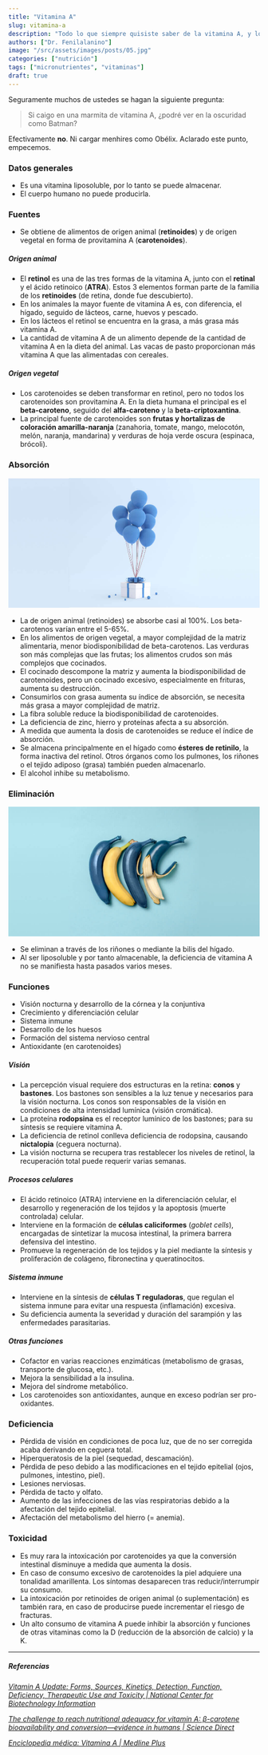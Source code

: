 ```yaml
---
title: "Vitamina A"
slug: vitamina-a
description: "Todo lo que siempre quisiste saber de la vitamina A, y lo que no también."
authors: ["Dr. Fenilalanino"]
image: "/src/assets/images/posts/05.jpg"
categories: ["nutrición"]
tags: ["micronutrientes", "vitaminas"]
draft: true
---
```


Seguramente muchos de ustedes se hagan la siguiente pregunta:

> Si caigo en una marmita de vitamina A, ¿podré ver en la oscuridad como Batman?

Efectivamente **no**. Ni cargar menhires como Obélix. Aclarado este punto, empecemos.

### Datos generales
- Es una vitamina liposoluble, por lo tanto se puede almacenar.
- El cuerpo humano no puede producirla.


### Fuentes
- Se obtiene de alimentos de origen animal (**retinoides**) y de origen vegetal en forma de provitamina A (**carotenoides**).

##### Origen animal
- El **retinol** es una de las tres formas de la vitamina A, junto con el **retinal** y el ácido retinoico (**ATRA**). Estos 3 elementos forman parte de la familia de los **retinoides** (de retina, donde fue descubierto).
- En los animales la mayor fuente de vitamina A es, con diferencia, el hígado, seguido de lácteos, carne, huevos y pescado.
- En los lácteos el retinol se encuentra en la grasa, a más grasa más vitamina A.
- La cantidad de vitamina A de un alimento depende de la cantidad de vitamina A en la dieta del animal. Las vacas de pasto proporcionan más vitamina A que las alimentadas con cereales.

##### Origen vegetal
- Los carotenoides se deben transformar en retinol, pero no todos los carotenoides son provitamina A. En la dieta humana el principal es el **beta-caroteno**, seguido del **alfa-caroteno** y la **beta-criptoxantina**.
- La principal fuente de carotenoides son **frutas y hortalizas de coloración amarilla-naranja** (zanahoria, tomate, mango, melocotón, melón, naranja, mandarina) y verduras de hoja verde oscura (espinaca, brócoli).


### Absorción
![Vitamina A <](../../../assets/images/posts/04.jpg)

- La de origen animal (retinoides) se absorbe casi al 100%. Los beta-carotenos varían entre el 5-65%.
- En los alimentos de origen vegetal, a mayor complejidad de la matriz alimentaria, menor biodisponibilidad de beta-carotenos. Las verduras son más complejas que las frutas; los alimentos crudos son más complejos que cocinados.
- El cocinado descompone la matriz y aumenta la biodisponibilidad de carotenoides, pero un cocinado excesivo, especialmente en frituras, aumenta su destrucción.
- Consumirlos con grasa aumenta su índice de absorción, se necesita más grasa a mayor complejidad de matriz.
- La fibra soluble reduce la biodisponibilidad de carotenoides.
- La deficiencia de zinc, hierro y proteínas afecta a su absorción.
- A medida que aumenta la dosis de carotenoides se reduce el índice de absorción.
- Se almacena principalmente en el hígado como **ésteres de retinilo**, la forma inactiva del retinol. Otros órganos como los pulmones, los riñones o el tejido adiposo (grasa) también pueden almacenarlo.
- El alcohol inhibe su metabolismo.


### Eliminación
![Vitamina A >](../../../assets/images/posts/05.jpg)

- Se eliminan a través de los riñones o mediante la bilis del hígado.
- Al ser liposoluble y por tanto almacenable, la deficiencia de vitamina A no se manifiesta hasta pasados varios meses.


### Funciones
- Visión nocturna y desarrollo de la córnea y la conjuntiva
- Crecimiento y diferenciación celular
- Sistema inmune
- Desarrollo de los huesos
- Formación del sistema nervioso central
- Antioxidante (en carotenoides)

##### Visión
- La percepción visual requiere dos estructuras en la retina: **conos** y **bastones**. Los bastones son sensibles a la luz tenue y necesarios para la visión nocturna. Los conos son responsables de la visión en condiciones de alta intensidad lumínica (visión cromática).
- La proteína **rodopsina** es el receptor lumínico de los bastones; para su síntesis se requiere vitamina A.
- La deficiencia de retinol conlleva deficiencia de rodopsina, causando **nictalopia** (ceguera nocturna).
- La visión nocturna se recupera tras restablecer los niveles de retinol, la recuperación total puede requerir varias semanas.

##### Procesos celulares
- El ácido retinoico (ATRA) interviene en la diferenciación celular, el desarrollo y regeneración de los tejidos y la apoptosis (muerte controlada) celular.
- Interviene en la formación de **células caliciformes** (*goblet cells*), encargadas de sintetizar la mucosa intestinal, la primera barrera defensiva del intestino.
- Promueve la regeneración de los tejidos y la piel mediante la síntesis y proliferación de colágeno, fibronectina y queratinocitos.

##### Sistema inmune
- Interviene en la síntesis de **células T reguladoras**, que regulan el sistema inmune para evitar una respuesta (inflamación) excesiva.
- Su deficiencia aumenta la severidad y duración del sarampión y las enfermedades parasitarias.

##### Otras funciones
- Cofactor en varias reacciones enzimáticas (metabolismo de grasas, transporte de glucosa, etc.).
- Mejora la sensibilidad a la insulina.
- Mejora del síndrome metabólico.
- Los carotenoides son antioxidantes, aunque en exceso podrían ser pro-oxidantes.


### Deficiencia 

- Pérdida de visión en condiciones de poca luz, que de no ser corregida acaba derivando en ceguera total.
- Hiperqueratosis de la piel (sequedad, descamación).
- Pérdida de peso debido a las modificaciones en el tejido epitelial (ojos, pulmones, intestino, piel).
- Lesiones nerviosas.
- Pérdida de tacto y olfato.
- Aumento de las infecciones de las vías respiratorias debido a la afectación del tejido epitelial.
- Afectación del metabolismo del hierro (= anemia).


### Toxicidad

- Es muy rara la intoxicación por carotenoides ya que la conversión intestinal disminuye a medida que aumenta la dosis.
- En caso de consumo excesivo de carotenoides la piel adquiere una tonalidad amarillenta. Los síntomas desaparecen tras reducir/interrumpir su consumo.
- La intoxicación por retinoides de origen animal (o suplementación) es también rara, en caso de producirse puede incrementar el riesgo de fracturas.
- Un alto consumo de vitamina A puede inhibir la absorción y funciones de otras vitaminas como la D (reducción de la absorción de calcio) y la K.


---

##### Referencias

*[Vitamin A Update: Forms, Sources, Kinetics, Detection, Function, Deficiency, Therapeutic Use and Toxicity | National Center for Biotechnology Information](https://www.ncbi.nlm.nih.gov/pmc/articles/PMC8157347/)*

*[The challenge to reach nutritional adequacy for vitamin A: β-carotene bioavailability and conversion—evidence in humans | Science Direct](https://www.sciencedirect.com/science/article/pii/S0002916523030289)*

*[Enciclopedia médica: Vitamina A | Medline Plus](https://medlineplus.gov/spanish/ency/article/002400.htm)*
